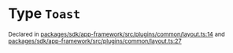 # Type `Toast`
<sub>Declared in [packages/sdk/app-framework/src/plugins/common/layout.ts:14](https://github.com/dxos/dxos/blob/061d3392e/packages/sdk/app-framework/src/plugins/common/layout.ts#L14) and [packages/sdk/app-framework/src/plugins/common/layout.ts:27](https://github.com/dxos/dxos/blob/061d3392e/packages/sdk/app-framework/src/plugins/common/layout.ts#L27)</sub>






